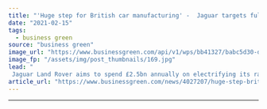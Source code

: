 ```yaml
---
title: "'Huge step for British car manufacturing' -  Jaguar targets fully electric vehicle range by 2025"
date: "2021-02-15"
tags: 
  - business green
source: "business green"
image_url: "https://www.businessgreen.com/api/v1/wps/bb41327/babc5d30-d3b0-4a95-ab4c-969075401d0b/5/IMAGE-Jaguar-IPACE-exterior-185x114.jpg"
image_fp: "/assets/img/post_thumbnails/169.jpg"
lead: "
 Jaguar Land Rover aims to spend £2.5bn annually on electrifying its range as it strives to become a net zero company by 2039 ..."
article_url: "https://www.businessgreen.com/news/4027207/huge-step-british-car-manufacturing-jaguar-targets-electric-vehicle-range-2025"
---
```


---
